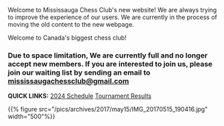 ---
---

Welcome to Mississauga Chess Club's new website! We are always trying to improve the experience of our users. We are currently in the process of moving the old content to the new webpage.

Welcome to Canada's biggest chess club!

**<h3>Due to space limitation, We are currently full and no longer accept new members. If you are interested to join us, please join our waiting list by sending an email to mississaugachessclub@gmail.com</h3>**

**QUICK LINKS:** [2024 Schedule](/schedule/) [Tournament Results](/events)

{{% figure src="/pics/archives/2017/may15/IMG_20170515_190416.jpg" width="500"%}}